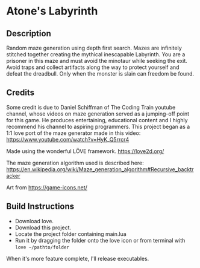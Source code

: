# Atone's Labyrinth

## Description
Random maze generation using depth first search. Mazes are infinitely stitched together creating the mythical inescapable Labyrinth. You are a prisoner in this maze and must avoid the minotaur while seeking the exit. Avoid traps and collect artifacts along the way to protect yourself and defeat the dreadbull. Only when the monster is slain can freedom be found.

## Credits
Some credit is due to Daniel Schiffman of The Coding Train youtube channel, whose videos on maze generation served as a jumping-off point for this game. He produces entertaining, educational content and I highly recommend his channel to aspiring programmers. This project began as a 1:1 love port of the maze generator made in this video: https://www.youtube.com/watch?v=HyK_Q5rrcr4

Made using the wonderful LÖVE framework. https://love2d.org/

The maze generation algorithm used is described here: https://en.wikipedia.org/wiki/Maze_generation_algorithm#Recursive_backtracker

Art from https://game-icons.net/

## Build Instructions
* Download love.
* Download this project.
* Locate the project folder containing main.lua
* Run it by dragging the folder onto the love icon or from terminal with `love ~/pathto/folder`

When it's more feature complete, I'll release executables.
